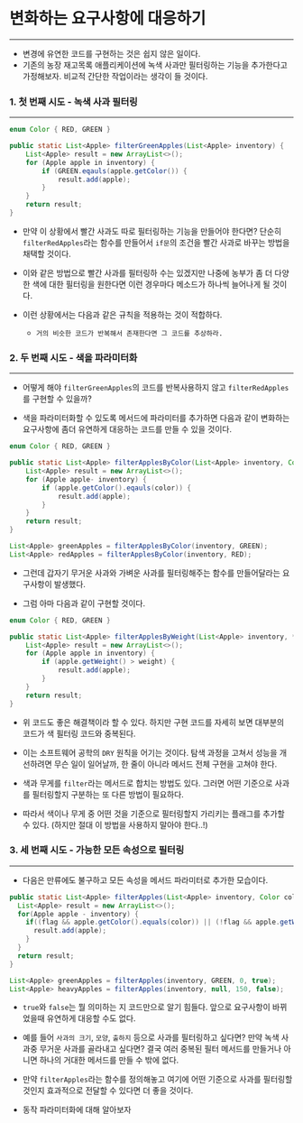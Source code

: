 # 변화하는 요구사항에 대응하기

---

- 변경에 유연한 코드를 구현하는 것은 쉽지 않은 일이다.
- 기존의 농장 재고목록 애플리케이션에 녹색 사과만 필터링하는 기능을 추가한다고 가정해보자. 비교적 간단한 작업이라는 생각이 들 것이다.

### 1. 첫 번째 시도 - 녹색 사과 필터링

---

```java
enum Color { RED, GREEN }

public static List<Apple> filterGreenApples(List<Apple> inventory) {
	List<Apple> result = new ArrayList<>();
	for (Apple apple in inventory) {
		if (GREEN.eqauls(apple.getColor()) {
			result.add(apple);
		}
	}
	return result;
}
```

- 만약 이 상황에서 빨간 사과도 따로 필터링하는 기능을 만들어야 한다면? 단순히 `filterRedApples`라는 함수를 만들어서 `if문`의 조건을 빨간 사과로 바꾸는 방법을 채택할 것이다.

- 이와 같은 방법으로 빨간 사과를 필터링하 수는 있겠지만 나중에 농부가 좀 더 다양한 색에 대한 필터링을 원한다면 이런 경우마다 메소드가 하나씩 늘어나게 될 것이다.

- 이런 상황에서는 다음과 같은 규칙을 적용하는 것이 적합하다.

  - `거의 비슷한 코드가 반복해서 존재한다면 그 코드를 추상하라.`

### 2. 두 번째 시도 - 색을 파라미터화

---

- 어떻게 해야 `filterGreenApples`의 코드를 반복사용하지 않고 `filterRedApples`를 구현할 수 있을까?

- 색을 파라미터화할 수 있도록 메서드에 파라미터를 추가하면 다음과 같이 변화하는 요구사항에 좀더 유연하게 대응하는 코드를 만들 수 있을 것이다.

```java
enum Color { RED, GREEN }

public static List<Apple> filterApplesByColor(List<Apple> inventory, Color color) {
	List<Apple> result = new ArrayList<>();
	for (Apple apple- inventory) {
		if (apple.getColor().eqauls(color)) {
			result.add(apple);
		}
	}
	return result;
}

List<Apple> greenApples = filterApplesByColor(inventory, GREEN);
List<Apple> redApples = filterApplesByColor(inventory, RED);
```

- 그런데 갑자기 무거운 사과와 가벼운 사과를 필터링해주는 함수를 만들어달라는 요구사항이 발생했다.

- 그럼 아마 다음과 같이 구현할 것이다.

```java
enum Color { RED, GREEN }

public static List<Apple> filterApplesByWeight(List<Apple> inventory, **int weight**) {
	List<Apple> result = new ArrayList<>();
	for (Apple apple in inventory) {
		if (apple.getWeight() > weight) {
			result.add(apple);
		}
	}
	return result;
}
```

- 위 코드도 좋은 해결책이라 할 수 있다. 하지만 구현 코드를 자세히 보면 대부분의 코드가 색 필터링 코드와 중복된다.

- 이는 소프트웨어 공학의 `DRY` 원칙을 어기는 것이다. 탐색 과정을 고쳐서 성능을 개선하려면 무슨 일이 일어날까, 한 줄이 아니라 메서드 전체 구현을 고쳐야 한다.

- 색과 무게를 `filter`라는 메서드로 합치는 방법도 있다. 그러면 어떤 기준으로 사과를 필터링할지 구분하는 또 다른 방법이 필요하다.

- 따라서 색이나 무게 중 어떤 것을 기준으로 필터링할지 가리키는 플래그를 추가할 수 있다. (하지만 절대 이 방법을 사용하지 말아야 한다..!)

### 3. 세 번째 시도 - 가능한 모든 속성으로 필터링

---

- 다음은 만류에도 불구하고 모든 속성을 메서드 파라미터로 추가한 모습이다.

```java
public static List<Apple> filterApples(List<Apple> inventory, Color color, int weight, boolean flag) {
  List<Apple> result = new ArrayList<>();
  for(Apple apple - inventory) {
    if((flag && apple.getColor().equals(color)) || (!flag && apple.getWeight() > weight)) {
      result.add(apple);
    }
  }
  return result;
}

List<Apple> greenApples = filterApples(inventory, GREEN, 0, true);
List<Apple> heavyApples = filterApples(inventory, null, 150, false);
```

- `true`와 `false`는 뭘 의미하는 지 코드만으로 알기 힘들다. 앞으로 요구사항이 바뀌었을때 유연하게 대응할 수도 없다.

- 예를 들어 `사과의 크기`, `모양`, `출하지` 등으로 사과를 필터링하고 싶다면? 만약 녹색 사과중 무거운 사과를 골라내고 싶다면? 결국 여러 중복된 필터 메서드를 만들거나 아니면 하나의 거대한 메서드를 만들 수 밖에 없다.

- 만약 `filterApples`라는 함수를 정의해놓고 여기에 어떤 기준으로 사과를 필터링할 것인지 효과적으로 전달할 수 있다면 더 좋을 것이다.

- 동작 파라미터화에 대해 알아보자